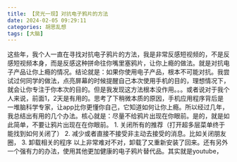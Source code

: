 ```yaml
---
title: 【灵光一现】对抗电子鸦片的方法
date: 2024-02-05 09:29:11
categories: 胡思乱想
tags: [大脑]
---
```

这些年，我个人一直在寻找对抗电子鸦片的方法，我是非常反感短视频的，不是反感短视频本身，而是反感这种拼命往你嘴里塞鸦片，让你上瘾的做法。就是对抗电子产品让你上瘾的情况。结论就是：如果你使用电子产品，根本不可能对抗。我尝试过何同学的做法，点亮屏幕的时候提醒自己本次使用手机的目的，理想情况下，就会让你专注于你本次的目的。但是我发现这方法根本没作用。。。或者说对于我个人来说，前面1，2天是有用的。思考了下稍微本质的原因，手机应用程序背后是一堆脑科学专家，让app比你更懂你自己，它知道如何让你上瘾。所以经过几年，我总结出有用的几个办法。核心就是：尽量不给鸦片出现在你眼前。是的，就是如此简单，不要让鸦片出现在在你眼前。
    1. 关闭所有的推荐（打开超多层菜单终于能找到如何关闭了）
    2. 减少或者直接不接受非主动去接受的消息。比如关闭朋友圈，
    3. 卸载相关的程序
以上非常难对不对，卸载了又重新安装了回来。还有另外一个强有力的办法，使用其他更加健康的电子鸦片替代品。其实就是youtube，
